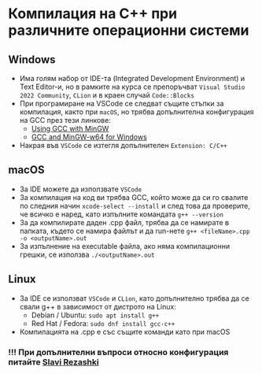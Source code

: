 # Компилация на C++ при различните операционни системи

## Windows

* Има голям набор от IDE-та (Integrated Development Environment) и Text Editor-и, но в рамките на курса се препоръчват ```Visual Studio 2022 Community```, ```CLion``` и в краен случай ```Code::Blocks```
* При програмиране на VSCode се следват същите стъпки за компилация, както при ```macOS```, но трябва допълнителна конфигурация на GCC през тези линкове:
  * [Using GCC with MinGW](https://code.visualstudio.com/docs/cpp/config-mingw)
  * [GCC and MinGW-w64 for Windows](https://winlibs.com/)
* Накрая във ```VSCode``` се изтегля допълнителен ```Extension: C/C++```
 
## macOS

* За IDE можете да използвате ```VSCode```
* За компилация на код ви трябва GCC, който може да си го свалите по следния начин ```xcode-select --install``` и след това да проверите, че всичко е наред, като изпълните командата ```g++ --version```
* За да компилирате даден .cpp файл, трябва да се намирате в папката, където се намира файлът и да run-нете ```g++ <fileName>.cpp -o <outputName>.out```
* За изпълнение на executable файла, ако няма компилационни грешки, се използва ```./<outputName>.out```

## Linux

* За IDE се използват ```VSCode``` и ```CLion```, като допълнително трябва да се свали g++ в зависимост от дистрото на Linux:
  * Debian / Ubuntu: ```sudo apt install g++```
  * Red Hat / Fedora: ```sudo dnf install gcc-c++```
* Компилацията на .cpp е със същите команди като при macOS

### !!! При допълнителни въпроси относно конфигурация питайте [Slavi Rezashki](https://github.com/Slavi15)
